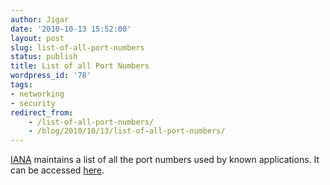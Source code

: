 ```yaml
---
author: Jigar
date: '2010-10-13 15:52:00'
layout: post
slug: list-of-all-port-numbers
status: publish
title: List of all Port Numbers
wordpress_id: '78'
tags:
- networking
- security
redirect_from:
    - /list-of-all-port-numbers/
    - /blog/2010/10/13/list-of-all-port-numbers/
---
```


[IANA](http://www.iana.org/) maintains a list of all the port
numbers used by known applications. It can be accessed
[here](http://www.iana.org/assignments/port-numbers).



